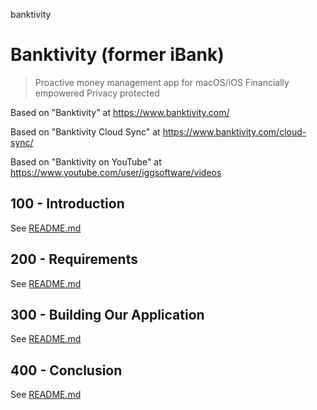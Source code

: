 banktivity
# Banktivity (former iBank)

> Proactive money management app for macOS/iOS
> Financially empowered
> Privacy protected

Based on "Banktivity" at https://www.banktivity.com/

Based on "Banktivity Cloud Sync" at https://www.banktivity.com/cloud-sync/

Based on "Banktivity on YouTube" at https://www.youtube.com/user/iggsoftware/videos

## 100 - Introduction

See [README.md](./100/README.md)

## 200 - Requirements

See [README.md](./200/README.md)

## 300 - Building Our Application

See [README.md](./300/README.md)

## 400 - Conclusion

See [README.md](./400/README.md)
